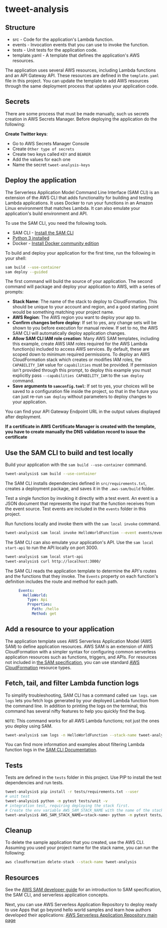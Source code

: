 # tweet-analysis

## Structure

- src - Code for the application's Lambda function.
- events - Invocation events that you can use to invoke the function.
- tests - Unit tests for the application code. 
- template.yaml - A template that defines the application's AWS resources.

The application uses several AWS resources, including Lambda functions and an API Gateway API. 
These resources are defined in the `template.yaml` file in this project. You can update the template to add AWS 
resources through the same deployment process that updates your application code.

## Secrets
There are some process that must be made manually, such us secrets creation in AWS Secrets Manager. Before deploying
the application do the following: 

**Create Twitter keys**:   
- Go to AWS Secrets Manager Console
- Create `Other type of secrets`
- Create two keys called `KEY` and `BEARER`
- Add the values for each one
- Name the secret `tweet-analysis-keys`

## Deploy the application

The Serverless Application Model Command Line Interface (SAM CLI) is an extension of the AWS CLI that adds functionality
for building and testing Lambda applications. It uses Docker to run your functions in an Amazon Linux environment that 
matches Lambda. It can also emulate your application's build environment and API.

To use the SAM CLI, you need the following tools.

* SAM CLI - 
[Install the SAM CLI](https://docs.aws.amazon.com/serverless-application-model/latest/developerguide/serverless-sam-cli-install.html)
* [Python 3 installed](https://www.python.org/downloads/)
* Docker - [Install Docker community edition](https://hub.docker.com/search/?type=edition&offering=community)

To build and deploy your application for the first time, run the following in your shell:

```bash
sam build --use-container
sam deploy --guided
```

The first command will build the source of your application. The second command will package and deploy your application
to AWS, with a series of prompts:

* **Stack Name**: The name of the stack to deploy to CloudFormation. This should be unique to your account and region, 
and a good starting point would be something matching your project name.
* **AWS Region**: The AWS region you want to deploy your app to.
* **Confirm changes before deploy**: If set to yes, any change sets will be shown to you before execution for manual 
review. If set to no, the AWS SAM CLI will automatically deploy application changes.
* **Allow SAM CLI IAM role creation**: Many AWS SAM templates, including this example, create AWS IAM roles required 
for the AWS Lambda function(s) included to access AWS services. By default, these are scoped down to minimum required 
permissions. To deploy an AWS CloudFormation stack which creates or modifies IAM roles, the `CAPABILITY_IAM` value for 
`capabilities` must be provided. If permission isn't provided through this prompt, to deploy this example you must 
explicitly pass `--capabilities CAPABILITY_IAM` to the `sam deploy` command.
* **Save arguments to `samconfig.toml`**: If set to yes, your choices will be saved to a configuration file inside the 
project, so that in the future you can just re-run `sam deploy` without parameters to deploy changes to your application.

You can find your API Gateway Endpoint URL in the output values displayed after deployment.

**If a certificate in AWS Certificate Manager is created with the template, you have to create manually the DNS 
validation record to issue the certificate**

## Use the SAM CLI to build and test locally

Build your application with the `sam build --use-container` command.

```bash
tweet-analysis$ sam build --use-container
```

The SAM CLI installs dependencies defined in `src/requirements.txt`, creates a deployment package, and saves it in the 
`.aws-sam/build` folder.

Test a single function by invoking it directly with a test event. An event is a JSON document that represents the input
that the function receives from the event source. Test events are included in the `events` folder in this project.

Run functions locally and invoke them with the `sam local invoke` command.

```bash
tweet-analysis$ sam local invoke HelloWorldFunction --event events/event.json
```

The SAM CLI can also emulate your application's API. Use the `sam local start-api` to run the API locally on port 3000.

```bash
tweet-analysis$ sam local start-api
tweet-analysis$ curl http://localhost:3000/
```

The SAM CLI reads the application template to determine the API's routes and the functions that they invoke. The 
`Events` property on each function's definition includes the route and method for each path.

```yaml
      Events:
        HelloWorld:
          Type: Api
          Properties:
            Path: /hello
            Method: get
```

## Add a resource to your application
The application template uses AWS Serverless Application Model (AWS SAM) to define application resources. AWS SAM is an 
extension of AWS CloudFormation with a simpler syntax for configuring common serverless application resources such as 
functions, triggers, and APIs. For resources not included in 
[the SAM specification](https://github.com/awslabs/serverless-application-model/blob/master/versions/2016-10-31.md), 
you can use standard 
[AWS CloudFormation](https://docs.aws.amazon.com/AWSCloudFormation/latest/UserGuide/aws-template-resource-type-ref.html) 
resource types.

## Fetch, tail, and filter Lambda function logs

To simplify troubleshooting, SAM CLI has a command called `sam logs`. `sam logs` lets you fetch logs generated by your 
deployed Lambda function from the command line. In addition to printing the logs on the terminal, this command has 
several nifty features to help you quickly find the bug.

`NOTE`: This command works for all AWS Lambda functions; not just the ones you deploy using SAM.

```bash
tweet-analysis$ sam logs -n HelloWorldFunction --stack-name tweet-analysis --tail
```

You can find more information and examples about filtering Lambda function logs in the 
[SAM CLI Documentation](https://docs.aws.amazon.com/serverless-application-model/latest/developerguide/serverless-sam-cli-logging.html).

## Tests

Tests are defined in the `tests` folder in this project. Use PIP to install the test dependencies and run tests.

```bash
tweet-analysis$ pip install -r tests/requirements.txt --user
# unit test
tweet-analysis$ python -m pytest tests/unit -v
# integration test, requiring deploying the stack first.
# Create the env variable AWS_SAM_STACK_NAME with the name of the stack we are testing
tweet-analysis$ AWS_SAM_STACK_NAME=<stack-name> python -m pytest tests/integration -v
```

## Cleanup

To delete the sample application that you created, use the AWS CLI. Assuming you used your project name for the stack 
name, you can run the following:

```bash
aws cloudformation delete-stack --stack-name tweet-analysis
```

## Resources

See the [AWS SAM developer guide](https://docs.aws.amazon.com/serverless-application-model/latest/developerguide/what-is-sam.html) 
for an introduction to SAM specification, the SAM CLI, and serverless application concepts.

Next, you can use AWS Serverless Application Repository to deploy ready to use Apps that go beyond hello world samples 
and learn how authors developed their applications: 
[AWS Serverless Application Repository main page](https://aws.amazon.com/serverless/serverlessrepo/)

